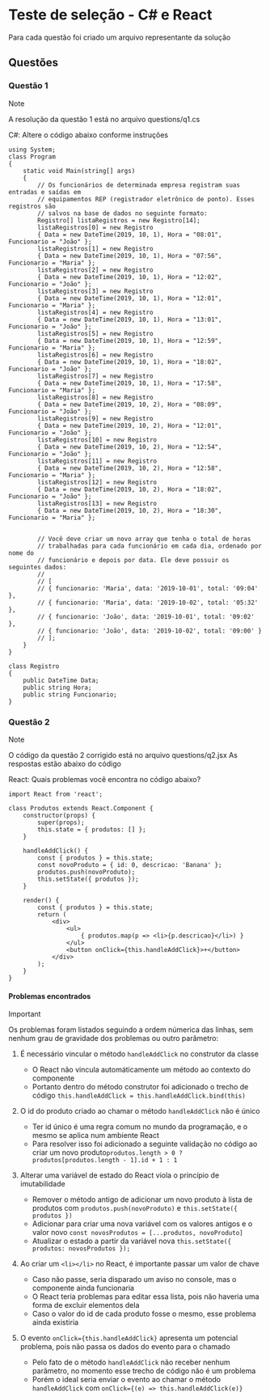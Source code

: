 # Teste de seleção - C# e React

Para cada questão foi criado um arquivo representante da solução


## Questões 

### Questão 1

> [!NOTE]
> A resolução da questão 1 está no arquivo questions/q1.cs

C#: Altere o código abaixo conforme instruções

```
using System;
class Program
{
    static void Main(string[] args)
    { 
        // Os funcionários de determinada empresa registram suas entradas e saídas em 
        // equipamentos REP (registrador eletrônico de ponto). Esses registros são 
        // salvos na base de dados no seguinte formato:
        Registro[] listaRegistros = new Registro[14];
        listaRegistros[0] = new Registro
        { Data = new DateTime(2019, 10, 1), Hora = "08:01", Funcionario = "João" };
        listaRegistros[1] = new Registro
        { Data = new DateTime(2019, 10, 1), Hora = "07:56", Funcionario = "Maria" };
        listaRegistros[2] = new Registro
        { Data = new DateTime(2019, 10, 1), Hora = "12:02", Funcionario = "João" };
        listaRegistros[3] = new Registro
        { Data = new DateTime(2019, 10, 1), Hora = "12:01", Funcionario = "Maria" };
        listaRegistros[4] = new Registro
        { Data = new DateTime(2019, 10, 1), Hora = "13:01", Funcionario = "João" };
        listaRegistros[5] = new Registro
        { Data = new DateTime(2019, 10, 1), Hora = "12:59", Funcionario = "Maria" };
        listaRegistros[6] = new Registro
        { Data = new DateTime(2019, 10, 1), Hora = "18:02", Funcionario = "João" };
        listaRegistros[7] = new Registro
        { Data = new DateTime(2019, 10, 1), Hora = "17:58", Funcionario = "Maria" };
        listaRegistros[8] = new Registro
        { Data = new DateTime(2019, 10, 2), Hora = "08:09", Funcionario = "João" };
        listaRegistros[9] = new Registro
        { Data = new DateTime(2019, 10, 2), Hora = "12:01", Funcionario = "João" };
        listaRegistros[10] = new Registro
        { Data = new DateTime(2019, 10, 2), Hora = "12:54", Funcionario = "João" };
        listaRegistros[11] = new Registro
        { Data = new DateTime(2019, 10, 2), Hora = "12:58", Funcionario = "Maria" };
        listaRegistros[12] = new Registro
        { Data = new DateTime(2019, 10, 2), Hora = "18:02", Funcionario = "João" };
        listaRegistros[13] = new Registro
        { Data = new DateTime(2019, 10, 2), Hora = "18:30", Funcionario = "Maria" };


        // Você deve criar um novo array que tenha o total de horas
        // trabalhadas para cada funcionário em cada dia, ordenado por nome do
        // funcionário e depois por data. Ele deve possuir os seguintes dados: 
        // 
        // [ 
        // { funcionario: 'Maria', data: '2019-10-01', total: '09:04' }, 
        // { funcionario: 'Maria', data: '2019-10-02', total: '05:32' }, 
        // { funcionario: 'João', data: '2019-10-01', total: '09:02' }, 
        // { funcionario: 'João', data: '2019-10-02', total: '09:00' } 
        // ]; 
    }
} 

class Registro 
{ 
    public DateTime Data; 
    public string Hora; 
    public string Funcionario; 
}
```

### Questão 2

> [!NOTE]
> O código da questão 2 corrigido está no arquivo questions/q2.jsx
> As respostas estão abaixo do código

React: Quais problemas você encontra no código abaixo?

```
import React from 'react';

class Produtos extends React.Component { 
    constructor(props) {
        super(props);
        this.state = { produtos: [] }; 
    } 
    
    handleAddClick() { 
        const { produtos } = this.state; 
        const novoProduto = { id: 0, descricao: 'Banana' }; 
        produtos.push(novoProduto); 
        this.setState({ produtos }); 
    } 
    
    render() { 
        const { produtos } = this.state; 
        return ( 
            <div>
                <ul> 
                    { produtos.map(p => <li>{p.descricao}</li>) }
                </ul>
                <button onClick={this.handleAddClick}>+</button>
            </div>
        );
    }
}
```

#### Problemas encontrados

> [!IMPORTANT]
> Os problemas foram listados seguindo a ordem númerica das linhas, sem nenhum grau de gravidade dos problemas ou outro parâmetro:

1. É necessário vincular o método `handleAddClick` no construtor da classe
     - O React não vincula automáticamente um método ao contexto do componente
     - Portanto dentro do método construtor foi adicionado o trecho de código `this.handleAddClick = this.handleAddClick.bind(this)`

2. O id do produto criado ao chamar o método `handleAddClick` não é único
     - Ter id único é uma regra comum no mundo da programação, e o mesmo se aplica num ambiente React
     - Para resolver isso foi adicionado a seguinte validação no código ao criar um novo produto`produtos.length > 0 ? produtos[produtos.length - 1].id + 1 : 1`
  
3. Alterar uma variável de estado do React viola o princípio de imutabilidade
     - Remover o método antigo de adicionar um novo produto à lista de produtos com `produtos.push(novoProduto)` e `this.setState({ produtos })`
     - Adicionar para criar uma nova variável com os valores antigos e o valor novo `const novosProdutos = [...produtos, novoProduto]`
     - Atualizar o estado a partir da variável nova `this.setState({ produtos: novosProdutos });`
  
4. Ao criar um `<li></li>` no React, é importante passar um valor de chave
     - Caso não passe, seria disparado um aviso no console, mas o componente ainda funcionaria
     - O React teria problemas para editar essa lista, pois não haveria uma forma de excluir elementos dela
     - Caso o valor do id de cada produto fosse o mesmo, esse problema ainda existiria
  
5. O evento `onClick={this.handleAddClick}` apresenta um potencial problema, pois não passa os dados do evento para o chamado
     - Pelo fato de o método `handleAddClick` não receber nenhum parâmetro, no momento esse trecho de código não é um problema
     - Porém o ideal seria enviar o evento ao chamar o método `handleAddClick` com `onClick={(e) => this.handleAddClick(e)}`
